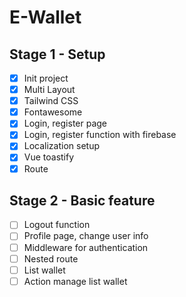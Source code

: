 # E-Wallet

## Stage 1 - Setup

- [x] Init project
- [x] Multi Layout
- [x] Tailwind CSS
- [x] Fontawesome
- [x] Login, register page
- [x] Login, register function with firebase
- [x] Localization setup
- [x] Vue toastify
- [x] Route

## Stage 2 - Basic feature

- [ ] Logout function
- [ ] Profile page, change user info
- [ ] Middleware for authentication
- [ ] Nested route
- [ ] List wallet
- [ ] Action manage list wallet
